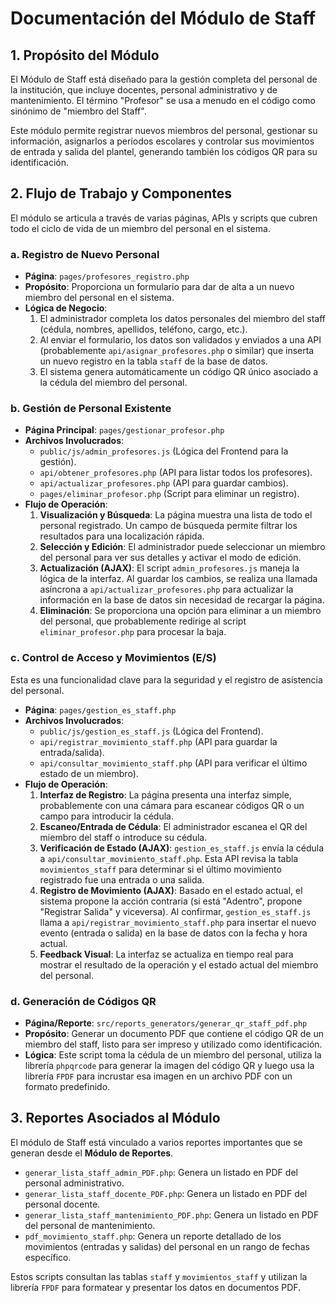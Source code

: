 # Documentación del Módulo de Staff

## 1. Propósito del Módulo

El Módulo de Staff está diseñado para la gestión completa del personal de la institución, que incluye docentes, personal administrativo y de mantenimiento. El término "Profesor" se usa a menudo en el código como sinónimo de "miembro del Staff".

Este módulo permite registrar nuevos miembros del personal, gestionar su información, asignarlos a períodos escolares y controlar sus movimientos de entrada y salida del plantel, generando también los códigos QR para su identificación.

## 2. Flujo de Trabajo y Componentes

El módulo se articula a través de varias páginas, APIs y scripts que cubren todo el ciclo de vida de un miembro del personal en el sistema.

### a. Registro de Nuevo Personal

*   **Página**: `pages/profesores_registro.php`
*   **Propósito**: Proporciona un formulario para dar de alta a un nuevo miembro del personal en el sistema.
*   **Lógica de Negocio**:
    1.  El administrador completa los datos personales del miembro del staff (cédula, nombres, apellidos, teléfono, cargo, etc.).
    2.  Al enviar el formulario, los datos son validados y enviados a una API (probablemente `api/asignar_profesores.php` o similar) que inserta un nuevo registro en la tabla `staff` de la base de datos.
    3.  El sistema genera automáticamente un código QR único asociado a la cédula del miembro del personal.

### b. Gestión de Personal Existente

*   **Página Principal**: `pages/gestionar_profesor.php`
*   **Archivos Involucrados**:
    *   `public/js/admin_profesores.js` (Lógica del Frontend para la gestión).
    *   `api/obtener_profesores.php` (API para listar todos los profesores).
    *   `api/actualizar_profesores.php` (API para guardar cambios).
    *   `pages/eliminar_profesor.php` (Script para eliminar un registro).
*   **Flujo de Operación**:
    1.  **Visualización y Búsqueda**: La página muestra una lista de todo el personal registrado. Un campo de búsqueda permite filtrar los resultados para una localización rápida.
    2.  **Selección y Edición**: El administrador puede seleccionar un miembro del personal para ver sus detalles y activar el modo de edición.
    3.  **Actualización (AJAX)**: El script `admin_profesores.js` maneja la lógica de la interfaz. Al guardar los cambios, se realiza una llamada asíncrona a `api/actualizar_profesores.php` para actualizar la información en la base de datos sin necesidad de recargar la página.
    4.  **Eliminación**: Se proporciona una opción para eliminar a un miembro del personal, que probablemente redirige al script `eliminar_profesor.php` para procesar la baja.

### c. Control de Acceso y Movimientos (E/S)

Esta es una funcionalidad clave para la seguridad y el registro de asistencia del personal.

*   **Página**: `pages/gestion_es_staff.php`
*   **Archivos Involucrados**:
    *   `public/js/gestion_es_staff.js` (Lógica del Frontend).
    *   `api/registrar_movimiento_staff.php` (API para guardar la entrada/salida).
    *   `api/consultar_movimiento_staff.php` (API para verificar el último estado de un miembro).
*   **Flujo de Operación**:
    1.  **Interfaz de Registro**: La página presenta una interfaz simple, probablemente con una cámara para escanear códigos QR o un campo para introducir la cédula.
    2.  **Escaneo/Entrada de Cédula**: El administrador escanea el QR del miembro del staff o introduce su cédula.
    3.  **Verificación de Estado (AJAX)**: `gestion_es_staff.js` envía la cédula a `api/consultar_movimiento_staff.php`. Esta API revisa la tabla `movimientos_staff` para determinar si el último movimiento registrado fue una entrada o una salida.
    4.  **Registro de Movimiento (AJAX)**: Basado en el estado actual, el sistema propone la acción contraria (si está "Adentro", propone "Registrar Salida" y viceversa). Al confirmar, `gestion_es_staff.js` llama a `api/registrar_movimiento_staff.php` para insertar el nuevo evento (entrada o salida) en la base de datos con la fecha y hora actual.
    5.  **Feedback Visual**: La interfaz se actualiza en tiempo real para mostrar el resultado de la operación y el estado actual del miembro del personal.

### d. Generación de Códigos QR

*   **Página/Reporte**: `src/reports_generators/generar_qr_staff_pdf.php`
*   **Propósito**: Generar un documento PDF que contiene el código QR de un miembro del staff, listo para ser impreso y utilizado como identificación.
*   **Lógica**: Este script toma la cédula de un miembro del personal, utiliza la librería `phpqrcode` para generar la imagen del código QR y luego usa la librería `FPDF` para incrustar esa imagen en un archivo PDF con un formato predefinido.

## 3. Reportes Asociados al Módulo

El módulo de Staff está vinculado a varios reportes importantes que se generan desde el **Módulo de Reportes**.

*   `generar_lista_staff_admin_PDF.php`: Genera un listado en PDF del personal administrativo.
*   `generar_lista_staff_docente_PDF.php`: Genera un listado en PDF del personal docente.
*   `generar_lista_staff_mantenimiento_PDF.php`: Genera un listado en PDF del personal de mantenimiento.
*   `pdf_movimiento_staff.php`: Genera un reporte detallado de los movimientos (entradas y salidas) del personal en un rango de fechas específico.

Estos scripts consultan las tablas `staff` y `movimientos_staff` y utilizan la librería `FPDF` para formatear y presentar los datos en documentos PDF.
